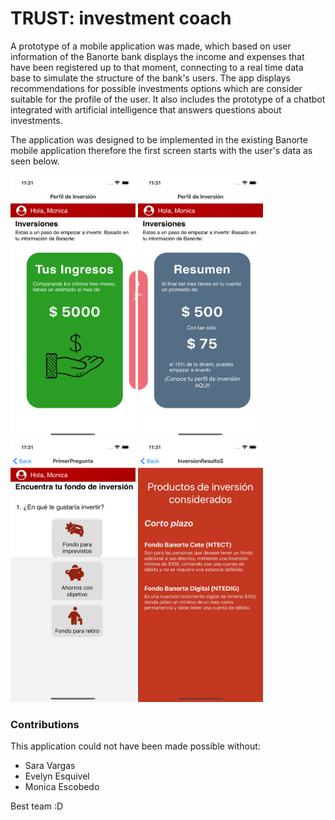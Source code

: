 # TRUST: investment coach

A prototype of a mobile application was made, which based on user information of the Banorte bank displays the income and expenses that have been registered up to that moment, connecting to a real time data base to simulate the structure of the bank's users. The app displays recommendations for possible investments options which are consider suitable for the profile of the user. It also includes the prototype of a chatbot integrated with artificial intelligence that answers questions about investments.

The application was designed to be implemented in the existing Banorte mobile application therefore the first screen starts with the user's data as seen below.

<img src="images/image1.png" width=200 height=420>
<img src="images/image2.png" width=200 height=420>
<img src="images/image3.png" width=200 height=420>
<img src="images/image4.png" width=200 height=420>

### Contributions

This application could not have been made possible without: 
- Sara Vargas
- Evelyn Esquivel
- Monica Escobedo

Best team :D
